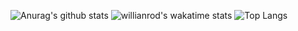 ![Anurag's github stats](https://github-readme-stats.vercel.app/api?username=2-one-week&show_icons=true)
![willianrod's wakatime stats](https://github-readme-stats.vercel.app/api/wakatime?username=2oneweek)
![Top Langs](https://github-readme-stats.vercel.app/api/top-langs/?username=2-one-week&layout=compact)
